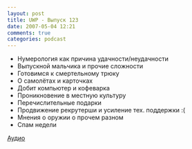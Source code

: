 ```yaml
---
layout: post
title: UWP - Выпуск 123
date: 2007-05-04 12:21
comments: true
categories: podcast
---
```


- Нумерология как причина удачности/неудачности
- Выпускной мальчика и прочие сложности
- Готовимся к смертельному трюку
- О самолётах и карточках
- Добит компьютер и кофеварка
- Проникновение в местную культуру
- Перечислительные подарки
- Продвижение рекрутерши и усиление тех. поддержки :(
- Мнения о оружии о прочем разном
- Спам недели


[Аудио](https://podcast.umputun.com/media/ump_podcast123.mp3)
<audio src="https://podcast.umputun.com/media/ump_podcast123.mp3" preload="none">